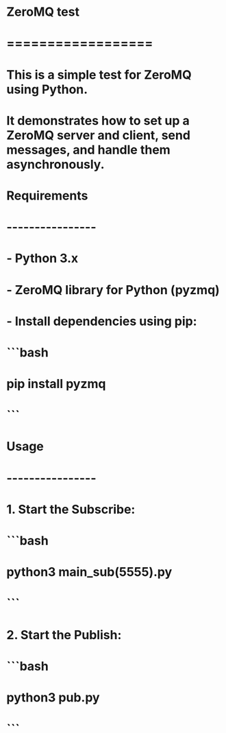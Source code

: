 # ZeroMQ test
# ==================
# This is a simple test for ZeroMQ using Python.
# It demonstrates how to set up a ZeroMQ server and client, send messages, and handle them asynchronously.
# Requirements
# ----------------
# - Python 3.x
# - ZeroMQ library for Python (pyzmq)
# - Install dependencies using pip:
#   ```bash
#   pip install pyzmq
#   ```
# Usage
# ----------------
# 1. Start the Subscribe:
#    ```bash
#    python3 main_sub(5555).py
#    ```
# 2. Start the Publish:
#    ```bash
#    python3 pub.py
#    ```
